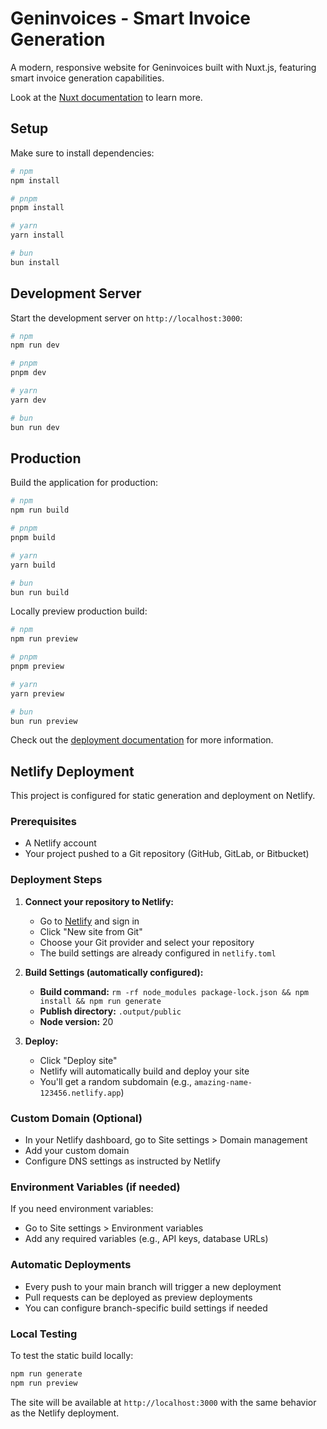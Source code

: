 # Geninvoices - Smart Invoice Generation

A modern, responsive website for Geninvoices built with Nuxt.js, featuring smart invoice generation capabilities.

Look at the [Nuxt documentation](https://nuxt.com/docs/getting-started/introduction) to learn more.

## Setup

Make sure to install dependencies:

```bash
# npm
npm install

# pnpm
pnpm install

# yarn
yarn install

# bun
bun install
```

## Development Server

Start the development server on `http://localhost:3000`:

```bash
# npm
npm run dev

# pnpm
pnpm dev

# yarn
yarn dev

# bun
bun run dev
```

## Production

Build the application for production:

```bash
# npm
npm run build

# pnpm
pnpm build

# yarn
yarn build

# bun
bun run build
```

Locally preview production build:

```bash
# npm
npm run preview

# pnpm
pnpm preview

# yarn
yarn preview

# bun
bun run preview
```

Check out the [deployment documentation](https://nuxt.com/docs/getting-started/deployment) for more information.

## Netlify Deployment

This project is configured for static generation and deployment on Netlify.

### Prerequisites
- A Netlify account
- Your project pushed to a Git repository (GitHub, GitLab, or Bitbucket)

### Deployment Steps

1. **Connect your repository to Netlify:**
   - Go to [Netlify](https://netlify.com) and sign in
   - Click "New site from Git"
   - Choose your Git provider and select your repository
   - The build settings are already configured in `netlify.toml`

2. **Build Settings (automatically configured):**
   - **Build command:** `rm -rf node_modules package-lock.json && npm install && npm run generate`
   - **Publish directory:** `.output/public`
   - **Node version:** 20

3. **Deploy:**
   - Click "Deploy site"
   - Netlify will automatically build and deploy your site
   - You'll get a random subdomain (e.g., `amazing-name-123456.netlify.app`)

### Custom Domain (Optional)
- In your Netlify dashboard, go to Site settings > Domain management
- Add your custom domain
- Configure DNS settings as instructed by Netlify

### Environment Variables (if needed)
If you need environment variables:
- Go to Site settings > Environment variables
- Add any required variables (e.g., API keys, database URLs)

### Automatic Deployments
- Every push to your main branch will trigger a new deployment
- Pull requests can be deployed as preview deployments
- You can configure branch-specific build settings if needed

### Local Testing
To test the static build locally:
```bash
npm run generate
npm run preview
```

The site will be available at `http://localhost:3000` with the same behavior as the Netlify deployment.
